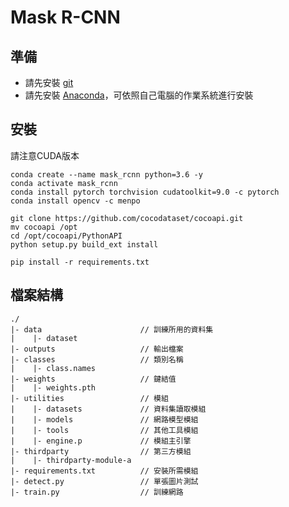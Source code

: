 # Mask R-CNN

## 準備
- 請先安裝 [git][git_url]
- 請先安裝 [Anaconda][anaconda_url]，可依照自己電腦的作業系統進行安裝

[git_url]: https://git-scm.com/downloads/
[anaconda_url]: https://www.anaconda.com/distribution/

## 安裝
請注意CUDA版本
```
conda create --name mask_rcnn python=3.6 -y
conda activate mask_rcnn
conda install pytorch torchvision cudatoolkit=9.0 -c pytorch
conda install opencv -c menpo

git clone https://github.com/cocodataset/cocoapi.git
mv cocoapi /opt
cd /opt/cocoapi/PythonAPI
python setup.py build_ext install

pip install -r requirements.txt
```

## 檔案結構
```
./
|- data                      // 訓練所用的資料集
|    |- dataset
|- outputs                   // 輸出檔案
|- classes                   // 類別名稱
|    |- class.names
|- weights                   // 鍵結值
|    |- weights.pth
|- utilities                 // 模組
|    |- datasets             // 資料集讀取模組
|    |- models               // 網路模型模組
|    |- tools                // 其他工具模組
|    |- engine.p             // 模組主引擎
|- thirdparty                // 第三方模組
|    |- thirdparty-module-a 
|- requirements.txt          // 安裝所需模組
|- detect.py                 // 單張圖片測試
|- train.py                  // 訓練網路
```